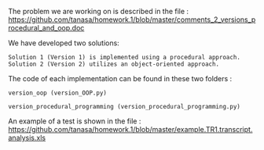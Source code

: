 The problem we are working on is described in the file : https://github.com/tanasa/homework.1/blob/master/comments_2_versions_procedural_and_oop.doc

We have developed two solutions:

    Solution 1 (Version 1) is implemented using a procedural approach.
    Solution 2 (Version 2) utilizes an object-oriented approach.

The code of each implementation can be found in these two folders : 

    version_oop (version_OOP.py)

    version_procedural_programming (version_procedural_programming.py)

An example of a test is shown in the file : https://github.com/tanasa/homework.1/blob/master/example.TR1.transcript.analysis.xls
  
